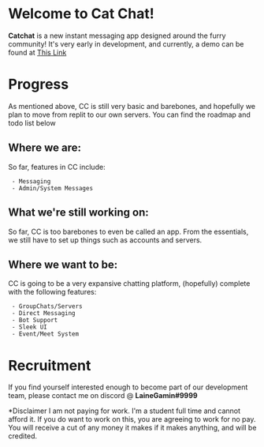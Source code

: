 # Welcome to Cat Chat!

**Catchat** is a new instant messaging app designed around the furry community!  It's very early in development, and currently, a demo can be found at [This Link](catchat.info)


# Progress

As mentioned above, CC is still very basic and barebones, and hopefully we plan to move from replit to our own servers. You can find the roadmap and todo list below

## Where we are:

So far, features in CC include:

	 - Messaging
	 - Admin/System Messages

## What we're still working on:

So far, CC is too barebones to even be called an app. From the essentials, we still have to set up things such as accounts and servers.

## Where we want to be:

CC is going to be a very expansive chatting platform, (hopefully) complete with the following features:

	 - GroupChats/Servers
	 - Direct Messaging
	 - Bot Support
	 - Sleek UI
	 - Event/Meet System
# Recruitment
If you find yourself interested enough to become part of our development team, please contact me on discord @ **LaineGamin#9999**

*Disclaimer
I am not paying for work. I'm a student full time and cannot afford it. If you do want to work on this, you are agreeing to work for no pay. You will receive a cut of any money it makes if it makes anything, and will be credited.
